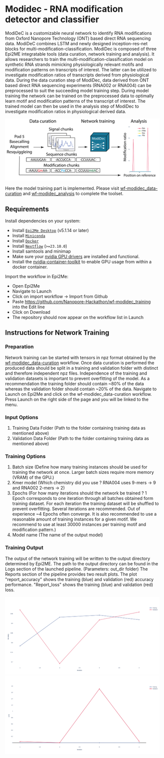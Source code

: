 # Modidec - RNA modification detector and classifier
ModiDeC is a customizable neural network to identify RNA modifications from Oxford Nanopore Technology (ONT) based direct RNA sequencing data. ModiDeC combines LSTM and newly designed inception-res-net blocks for multi-modification-classification. ModiDec is composed of three Epi2ME integratable tools (data curation, network training and analysis). It allows researchers to train the multi-modification-classification model on synthetic RNA strands mimicking physiologically relevant motifs and modification patterns on transcripts of interest. The latter can be utilized to investigate modification ratios of transcripts derived from physiological data. During the data curation step of ModiDec, data derived from ONT based direct RNA sequencing experiments (RNA002 or RNA004) can be preprocessed to suit the succeeding model training step. During model training the network can be trained on the preprocessed data to optimally learn motif and modification patterns of the transcript of interest. The trained model can then be used in the analysis step of ModiDec to investigate modification ratios in physiological derived data.

![Modidec schema](./figures/ModiDec_Epi2ME_schema.png)

Here the model training part is implemented. Please visit [wf-modidec_data-curation](https://github.com/Nanopore-Hackathon/wf-modidec_data-curation) and [wf-modidec_analysis](https://github.com/Nanopore-Hackathon/wf-modidec_analysis) to complete the toolset. 

## Requirements

Install dependencies on your system:
   -  Install [`Epi2Me Desktop`](https://labs.epi2me.io) (v5.1.14 or later)
   -  Install [`Miniconda`](https://conda.io/miniconda.html)
   -  Install [`Docker`](https://conda.io/miniconda.html)
   -  Install [`Nextflow`](https://www.nextflow.io/docs/latest/getstarted.html#installation) (`>=23.10.0`)
   -  Install samtools and minimap
   -  Make sure your [nvidia GPU drivers](https://docs.nvidia.com/datacenter/tesla/driver-installation-guide/#ubuntu-installation) are installed and functional.
   -  Install the [nvidia-container-toolkit](https://docs.nvidia.com/datacenter/cloud-native/container-toolkit/latest/install-guide.html) to enable GPU usage from within a docker container. 

Import the workflow in Epi2Me:
   -  Open Epi2Me
   -  Navigate to Launch
   -  Click on import workflow -> Import from Github
   -  Paste https://github.com/Nanopore-Hackathon/wf-modidec_training into the Edit line
   -  Click on Download
   -  The repository should now appear on the workflow list in Launch

## Instructions for Network Training

### Preparation
Network training can be started with tensors in npz format obtained by the [wf-modidec_data-curation](https://github.com/Nanopore-Hackathon/wf-modidec-data_curation) workflow. Once data curation is performed the produced data should be split in a training and validation folder with distinct and therefore independent npz files. Independence of the training and validation datasets is important to prevent overfitting of the model. As a recommendation the training folder should contain ~80% of the data whereas the validation folder should contain ~20% of the data. Navigate to Launch on Epi2Me and click on the wf-modidec_data-curation workflow. Press Launch on the right side of the page and you will be linked to the menu. 

### Input Options 
1. Training Data Folder (Path to the folder containing training data as mentioned above)
2. Validation Data Folder (Path to the folder containing training data as mentioned above)


### Training Options

1. Batch size (Define how many training instances should be used for training the network at once. Larger batch sizes require more memory (VRAM) of the GPU.)
2. Kmer model (Which chemistry did you use ? RNA004 uses 9-mers -> 9 and RNA002 2-mers -> 2)
3. Epochs (For how many iterations should the network be trained ? 1 Epoch corresponds to one iteration through all batches obtained form training dataset. For each iteration the training dataset will be shuffled to prevent overfitting. Several iterations are recommended. Out of experience ~4 Epochs often converge. It is also recommended to use a reasonable amount of training instances for a given motif. We recommend to use at least 30000 instances per training motif and modification pattern.)
4. Model name (The name of the output model)

### Training Output
The output of the network training will be written to the output directory determined by Epi2ME. The path to the output directory can be found in the Logs section of the launched pipeline. (Parameters: out_dir folder)
The Reports section of the pipeline provides two result plots. The plot "report_accuracy" shows the training (blue) and validation (red) accuracy performance. "Report_loss" shows the training (blue) and validation (red) loss.


![Modidec schema](./figures/example_accuracy_modidec_training.png)
![Modidec schema](./figures/example_loss_modidec_training.png)

